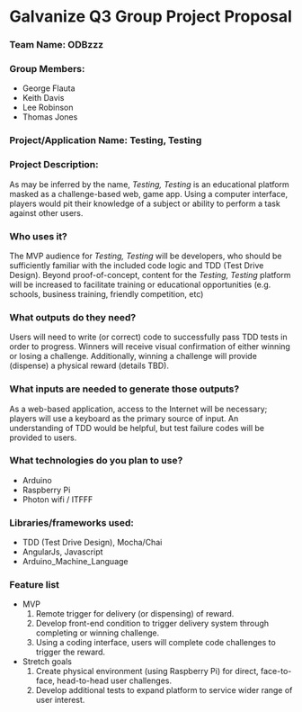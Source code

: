 # Galvanize Q3 Group Project Proposal

### Team Name: __ODBzzz__

### Group Members:
- George Flauta
- Keith Davis
- Lee Robinson
- Thomas Jones

### Project/Application Name: __Testing, Testing__

### Project Description:
As may be inferred by the name, _Testing, Testing_ is an educational platform masked as a challenge-based web, game app.  Using a computer interface, players would pit their knowledge of a subject or ability to perform a task against other users.   

### Who uses it?
The MVP audience for _Testing, Testing_ will be developers, who should be sufficiently familiar with the included code logic and TDD (Test Drive Design).  Beyond proof-of-concept, content for the _Testing, Testing_ platform will be increased to facilitate training or educational opportunities (e.g. schools, business training, friendly competition, etc)

### What outputs do they need?
Users will need to write (or correct) code to successfully pass TDD tests in order to progress.  Winners will receive visual confirmation of either winning or losing a challenge.  Additionally, winning a challenge will provide (dispense) a physical reward (details TBD).

### What inputs are needed to generate those outputs?
As a web-based application, access to the Internet will be necessary; players will use a keyboard as the primary source of input.  An understanding of TDD would be helpful, but test failure codes will be provided to users.   

### What technologies do you plan to use?
- Arduino
- Raspberry Pi
- Photon wifi / ITFFF

### Libraries/frameworks used:
- TDD (Test Drive Design), Mocha/Chai
- AngularJs, Javascript
- Arduino_Machine_Language

### Feature list
- MVP
  1. Remote trigger for delivery (or dispensing) of reward.
  2. Develop front-end condition to trigger delivery system through completing or winning challenge.
  3. Using a coding interface, users will complete code challenges to trigger the reward.
- Stretch goals
  1. Create physical environment (using Raspberry Pi) for direct, face-to-face, head-to-head user challenges.
  2. Develop additional tests to expand platform to service wider range of user interest.
